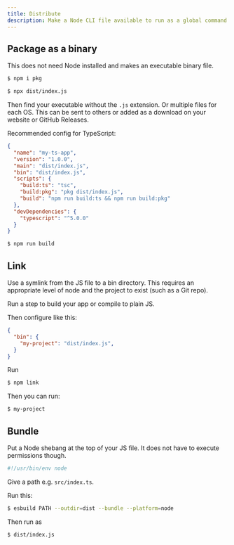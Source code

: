 ```yaml
---
title: Distribute
description: Make a Node CLI file available to run as a global command
---
```


## Package as a binary

This does not need Node installed and makes an executable binary file.

```sh
$ npm i pkg
```

```sh
$ npx dist/index.js
```

Then find your executable without the `.js` extension. Or multiple files for each OS. This can be sent to others or added as a download on your website or GitHub Releases.

Recommended config for TypeScript:

```json
{
  "name": "my-ts-app",
  "version": "1.0.0",
  "main": "dist/index.js",
  "bin": "dist/index.js",
  "scripts": {
    "build:ts": "tsc",
    "build:pkg": "pkg dist/index.js",
    "build": "npm run build:ts && npm run build:pkg"
  },
  "devDependencies": {
    "typescript": "^5.0.0"
  }
}
```

```sh
$ npm run build
```

## Link

Use a symlink from the JS file to a bin directory. This requires an appropriate level of node and the project to exist (such as a Git repo).

Run a step to build your app or compile to plain JS.

Then configure like this:

```json
{
  "bin": {
    "my-project": "dist/index.js",
  }
}
```

Run

```sh
$ npm link
```

Then you can run:

```sh
$ my-project
```

## Bundle

Put a Node shebang at the top of your JS file. It does not have to execute permissions though.

```sh
#!/usr/bin/env node
```

Give a path e.g. `src/index.ts`.

Run this:

```sh
$ esbuild PATH --outdir=dist --bundle --platform=node
```

Then run as

```sh
$ dist/index.js
```
